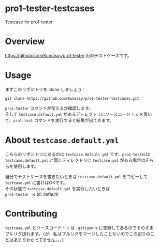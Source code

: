 # pro1-tester-testcases
Testcase for pro1-tester

# Overview
https://github.com/Kumassy/pro1-tester 用のテストケースです。

# Usage
まずこのリポジトリを clone しましょう：

```
git clone https://github.com/Kumassy/pro1-tester-testcases.git
```

`pro1-tester` コマンドが使えるか確認します。  
そして `testcase.default.yml` があるディレクトリにソースコード `*.c` を置いて、`pro1-test` コマンドを実行すると結果が出てきます。

# About `testcase.default.yml`
こちらのリポジトリにあるのは `testcase.default.yml` です。`pro1-tester`は `testcase.default.yml` と同じディレクトリに `testcase.yml` がある場合はそちらを使用します。

自分でテストケースを書きたいときは `testcase.default.yml` をコピーして `testcase.yml` に書けばOKです。  
その状態で `testcase.default.yml` を実行したいときは  
`pro1-tester -d` (d: default) 

# Contributing
`testcase.yml` とソースコード `*.c` は `.gitignore` に登録してあるのでそのままプルリク送れます。（が、私はプルリクをマージしたことないのでこの辺りのことはあまりわかってません。。。）